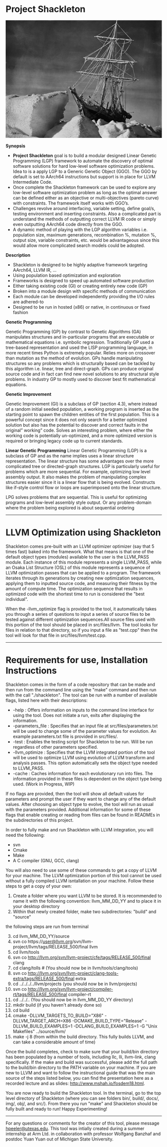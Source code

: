 # Project Shackleton

![alt text](img/shackleton.jpg "The Endurance")

**Synopsis**


*  **Project Shackleton** goal is to build a modular designed Linear Genetic Programming (LGP) framework to automate the discovery of optimal software solutions for hard low-level software optimization problems. Idea to is a apply LGP to a Generic Genetic Object (GGO). The GGO by default is set to AArch64 instructions but support is in place for LLVM Intermediate Code.
*  Once complete the Shackleton framework can be used to explore any low-level software optimization problem as long as the optimal answer can be defined either as an objective or multi-objectives (pareto curve) with constraints. The framework itself works with GGO’s.
*  Challenges revolve around interfacing, variable setting, define goal/s, testing environment and inserting constraints. Also a complicated part is understand the methods of outputting correct LLVM IR code or simply even outputting AArch64 code directly from the GGO.
*  A dynamic method of playing with the LGP algorithm variables i.e. population size, maximum generations, recombination %, mutation %, output size, variable constraints, etc. would be advantageous since this would allow more complicated search models could be adopted. 


**Description**


*  Shackleton is designed to be highly adaptive framework targeting AArch64, LLVM IR, …
*  Using population based optimization and exploration
*  Frameworks is designed to speed up automated software production
*  Either taking existing code (GI) or creating entirely new code (GP)
*  Broken into a module design with specific methods of communication
*  Each module can be developed independently providing the I/O rules are adhered-to
*  Designed to be run in hosted (x86) or native, in continuous or fixed fashion

**Genetic Programming**

Genetic Programming (GP) by contrast to Genetic Algorithms (GA) manipulates structures and in-particular programs that are executable or mathematical equations i.e. symbolic regression.  Traditionally GP used a tree-based representation and used the LISP programming language, in more recent times Python is extremely popular.  Relies more on crossover than mutation as the method of evolution. GPs handle manipulating structures so any problems which is structurally based can be tackled by this algorithm i.e. linear, tree and direct-graph. GPs can produce original source code and in fact can find new novel solutions to any structural style problems.  In industry GP to mostly used to discover best fit mathematical equations.

**Genetic Improvement**

Genetic Improvement (GI) is a subclass of GP (section 4.3), where instead of a random initial seeded population, a working program is inserted as the starting point to spawn the children entities of the first population.  This is a powerful concept since it does not only search for a better optimized solution but also has the potential to discover and correct faults in the original” working” code. Solves an interesting problem, where either the working code is potentially un-optimized, and a more optimized version is required or bringing legacy code up to current standards.

**Linear Genetic Programming**
Linear Genetic Programming (LGP) is a subclass of GP and as the name implies uses a linear structure representation. The linear structure has some advantages over the more complicated tree or directed-graph structures. LGP is particularly useful for problems which are more sequential. For example, optimizing low level assembly output. It also makes the problem of manipulating complex structures easier since it is a linear flow that is being evolved.  Constructs like if-style control flow or loops are superimposed onto the linear structure.

LPG solves problems that are sequential.  This is useful for optimizing programs and low-level assembly style output.  Or any problem-domain where the problem being explored is about sequential ordering

--------

# LLVM Optimization using Shackleton

Shackleton comes pre-built with an LLVM optimizer optimizer (say that 5 times fast) baked into the framework. What that means is that one of the default object types (modules) available to the user is the LLVM_PASS module. Each instance of this module represents a single LLVM_PASS, while an Osaka List Structure (OSL) of this module represents a sequence of LLVM optimization passes that can be applied to a program. The framework iterates through its generations by creating new optimization sequences, applying them to inputted source code, and measuring their fitness by the amount of compute time. The optimization sequence that results in optimized code with the shortest time to run is considered the "best individual".

When the -llvm_optimize flag is provided to the tool, it automatically takes you through a series of questions to input a series of source files to be tested against different optimization sequences.All source files used with this portion of the tool should be placed in src/files/llvm. The tool looks for files in relation to that directory, so if you input a file as "test.cpp" then the tool will look for that file in src/files/llvm/test.cpp. 

--------

# Requirements for use, Installation Instructions

Shackleton comes in the form of a code repository that can be made and then run from the command line using the "make" command and then run with the call "./shackleton". The tool can be run with a number of available flags, listed here with their descriptions:

-   -help : Offers information on inputs to the command line interface for using the tool. Does not initiate a run, exits after displaying the information.
-   -parameters_file : Specifies that an input file at src/files/parameters.txt will be used to change some of the parameter values for evolution. An example parameters.txt file is provided in src/files/.
-   -test : Enables the testing script for Shackleton to be run. Will be run regardless of other parameters specified.
-   -llvm_optimize : Specifies that the LLVM integrated portion of the tool will be used to optimize LLVM using evolution of LLVM transform and analysis passes. This option automatically sets the object type needed to LLVM_PASS.
-   -cache : Caches information for each evolutionary run into files. The information provided in these files is dependent on the object type being used. (Work in Progress, WIP)

If no flags are provided, then the tool will show all default values for parameters and prompt the user if they want to change any of the default values. After choosing an object type to evolve, the tool will run as usual with the parameters provided. Additional information for some of these flags that enable creating or reading from files can be found in READMEs in the subdirectories of this project. 

In order to fully make and run Shackleton with LLVM integration, you will need the following:

-   svn
-   Cmake
-   Make
-   A C compiler (GNU, GCC, clang)

You will also need to use some of these commands to get a copy of LLVM for your machine. The LLVM optimization portion of this tool cannot be used without a fully compiled LLVM isntallation on your machine. Follow these steps to get a copy of your own:

1. Create a folder where you want LLVM to be stored. It is recommended to name it with the following convention: llvm_MM_DD_YY and to place it in your desktop directory
2. Within that newly created folder, make two subdirectories: "build" and "source"

the following steps are run from terminal

3. cd llvm_MM_DD_YY/source
4. svn co https://user@llvm.org/svn/llvm-project/llvm/tags/RELEASE_500/final llvm
4. cd llvm/tools
5. svn co http://llvm.org/svn/llvm-project/cfe/tags/RELEASE_500/final clang
6. cd clang/tolls # (You should now be in llvm/tools/clang/tools)
7. svn co http://llvm.org/svn/llvm-project/clang-tools-extra/tags/RELEASE_500/final extra
8. cd ../../../../llvm/projects (you should now be in llvm/projects)
9. svn co http://llvm.org/svn/llvm-project/compiler-rt/tags/RELEASE_500/final compiler-rt
10. cd ../../.. (You should now be in llvm_MM_DD_YY directory)
11. mkdir build (if you haven't already done so)
12. cd build
13. cmake -DLLVM_TARGETS_TO_BUILD="X86" -DLLVM_TARGET_ARCH=X86 -DCMAKE_BUILD_TYPE="Release" -DLLVM_BUILD_EXAMPLES=1 -DCLANG_BUILD_EXAMPLES=1 -G "Unix Makefiles" ../source/llvm/
14. make -j 8 (from within the build directory. This fully builds LLVM, and can take a considerable amount of time)

Once the build completes, check to make sure that your build/bin directory has been populated by a number of tools, including llc, lli, llvm-link, clang specifically. If the make and build was successful, please add the full path to the build/bin directory to the PATH variable on your machine. If you are new to LLVM and want to follow the instructional guide that was the main source of the steps listed below, you can find the presentation here as a recorded lecture and as slides: http://www.mshah.io/fosdem18.html.

You are now ready to build the Shackleton tool. In the terminal, go to the top level directory of Shackleton (where you can see folders bin/, build/, docs/, img/, obj/, and src/). From there you run "make" and Shackleton should be fully built and ready to run! Happy Experimenting!

--------

For any questions or comments for the creator of this tool, please message hpeeler@utexas.edu. This tool was intially created during a summer internship at Arm Ltd. in collaboration with professor Wolfgang Banzhaf and postdoc Yuan Yuan out of Michigan State University.
